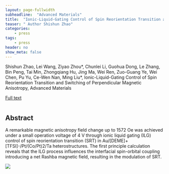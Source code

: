 ```yaml
---
layout: page-fullwidth
subheadline:  "Advanced Materials"
title:  "Ionic-Liquid-Gating Control of Spin Reorientation Transition and Switching of Perpendicular Magnetic Anisotropy"
teaser: " Author Shishun Zhao"
categories:
    - press
tags:
    - press
header: no
show_meta: false
---
```

<!--more-->
<!--<div class="row">-->
<div >
<p>
	Shishun Zhao, Lei Wang, Ziyao Zhou*, Chunlei Li, Guohua Dong, Le Zhang, Bin Peng, Tai Min, Zhongqiang Hu, Jing Ma, Wei Ren, Zuo-Guang Ye, Wei Chen, Pu Yu, Ce-Wen Nan, Ming Liu*, Ionic-Liquid-Gating Control of Spin Reorientation Transition and Switching of Perpendicular Magnetic Anisotropy, Advanced Materials </p>
 
 <a href="https://onlinelibrary.wiley.com/doi/abs/10.1002/adma.201801639">Full text</a>
</div>
<div style="display: inline-block;">
<h2>Abstract</h2>

<p>A remarkable magnetic anisotropy field change up to 1572 Oe was achieved under a small operation voltage of 4 V through ionic liquid gating (ILG) control of spin reorientation transition (SRT) in Au/[DEME]+[TFSI]-/Pt/(Co/Pt)2/Ta heterostructures. The first principle calculation reveals that the ILG process influences the interfacial spin-orbital coupling introducing a net Rashba magnetic field, resulting in the modulation of SRT.</p>
<img src="{{ site.urlimg }}zss2018.png" class="aligncenter">
</div>


